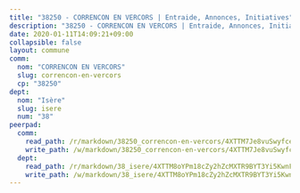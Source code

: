 ```yaml
---
title: "38250 - CORRENCON EN VERCORS | Entraide, Annonces, Initiatives"
description: "38250 - CORRENCON EN VERCORS | Entraide, Annonces, Initiatives"
date: 2020-01-11T14:09:21+09:00
collapsible: false
layout: commune
comm:
  nom: "CORRENCON EN VERCORS"
  slug: correncon-en-vercors
  cp: "38250"
dept:
  nom: "Isère"
  slug: isere
  num: "38"
peerpad:
  comm:
    read_path: /r/markdown/38250_correncon-en-vercors/4XTTM7Je8vuSwyfceuHvEFTdgPQBsPQrmqegyD5Mx1UL56Akc
    write_path: /w/markdown/38250_correncon-en-vercors/4XTTM7Je8vuSwyfceuHvEFTdgPQBsPQrmqegyD5Mx1UL56Akc-K3TgUxuirdD4nWiyFpVmenuwAG3Jdsm8wXEBygVG7a9aifKi4S7hsA4mzooysvynmxQ9xTJJE6vtTw89N5ZatgQLcf4HFcq4L49DzTkQsqYs51H3RAwVpjsExPHRG2mXLm8vXtDA
  dept:
    read_path: /r/markdown/38_isere/4XTTM8oYPm18cZy2hZcMXTR9BYT3Yi5KwnFvpXu1TXaRq7Q3V
    write_path: /w/markdown/38_isere/4XTTM8oYPm18cZy2hZcMXTR9BYT3Yi5KwnFvpXu1TXaRq7Q3V-K3TgUoSzs2JpJwfbzBvgU8N95mHo7JXz7NbEctNRM3EDb2iYHA4maKm3pRQwmboULLPnLFTEhRgTawPTWpmxTxKbTwDgAEzA9tUHjpudQTWdKWfdVSegAo77eCwhXTaVG7AyUZEs
---
```


